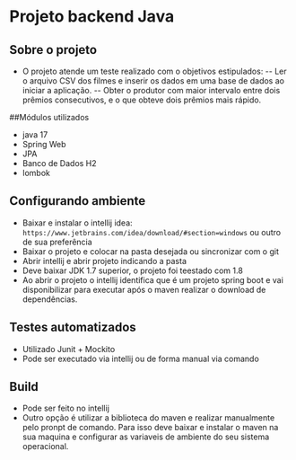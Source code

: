 # Projeto backend Java

## Sobre o projeto
- O projeto atende um teste realizado com o objetivos estipulados:
-- Ler o arquivo CSV dos filmes e inserir os dados em uma base de dados ao iniciar a
aplicação.
-- Obter o produtor com maior intervalo entre dois prêmios consecutivos, e o que
obteve dois prêmios mais rápido.

##Módulos utilizados
- java 17
- Spring Web
- JPA
- Banco de Dados H2
- lombok

## Configurando ambiente
- Baixar e instalar o intellij idea: `https://www.jetbrains.com/idea/download/#section=windows` ou outro de sua preferência
- Baixar o projeto e colocar na pasta desejada ou sincronizar com o git
- Abrir intellij e abrir projeto indicando a pasta
- Deve baixar JDK 1.7 superior, o projeto foi teestado com 1.8
- Ao abrir o projeto o intellij identifica que é um projeto spring boot e vai disponibilizar para executar após o maven realizar o download de dependências.

## Testes automatizados
- Utilizado Junit + Mockito
- Pode ser executado via intellij ou de forma manual via comando

## Build
- Pode ser feito no intellij
- Outro opção é utilizar a biblioteca do maven e realizar manualmente pelo pronpt de comando. Para isso deve baixar e instalar o maven na sua maquina e configurar as variaveis de ambiente do seu sistema operacional.
